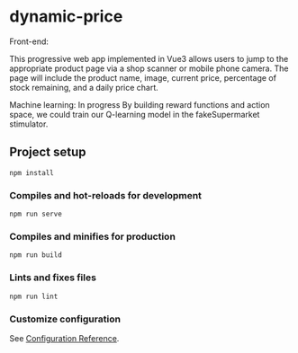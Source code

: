 # dynamic-price

Front-end:

This progressive web app implemented in Vue3 allows users to jump to the appropriate product page via a shop scanner or mobile phone camera. The page will include the product name, image, current price, percentage of stock remaining, and a daily price chart.

Machine learning: In progress By building reward functions and action space, we could train our Q-learning model in the fakeSupermarket stimulator.

## Project setup
```
npm install
```

### Compiles and hot-reloads for development
```
npm run serve
```

### Compiles and minifies for production
```
npm run build
```

### Lints and fixes files
```
npm run lint
```

### Customize configuration
See [Configuration Reference](https://cli.vuejs.org/config/).

